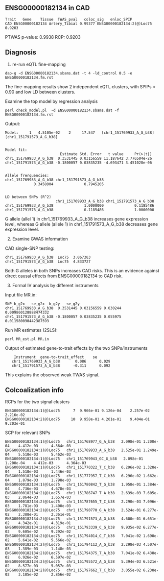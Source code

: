 ##  ENSG00000182134 in CAD

```
Trait	Gene	Tissue	TWAS_pval	coloc_sig	enloc_SPIP
CAD ENSG00000182134 Artery_Tibial 0.99377 ENSG00000182134:2(@)Loc75 0.9203
```

PTWAS p-value: 0.9938
RCP: 0.9203

## Diagnosis

1. re-run eQTL fine-mapping

```
dap-g -d ENSG00000182134.sbams.dat -t 4 -ld_control 0.5 -o ENSG00000182134.fm.rst 
```

The fine-mapping results show 2 independent eQTL clusters, with SPIPs > 0.90 and low LD between clusters.

Examine the top model by regression analysis

```
perl check_model.pl  -d ENSG00000182134.sbams.dat -f ENSG00000182134.fm.rst 
```

Output:

```
Model:     1   4.5105e-02    2     17.547   [chr1_151769933_A_G_b38] [chr1_151791573_A_G_b38]


Model fit:
                         Estimate Std. Error   t value     Pr(>|t|)
chr1_151769933_A_G_b38  0.3531445 0.03156559 11.187642 3.776504e-26
chr1_151791573_A_G_b38 -0.1800057 0.03835235 -4.693471 3.451028e-06


Allele frerquencies:
chr1_151769933_A_G_b38 chr1_151791573_A_G_b38 
             0.3458904              0.7945205 


LD between SNPs (R^2)
                       chr1_151769933_A_G_b38 chr1_151791573_A_G_b38
chr1_151769933_A_G_b38              1.0000000              0.1185486
chr1_151791573_A_G_b38              0.1185486              1.0000000
```

G allele (allel 1) in chr1_151769933_A_G_b38 increases gene expression level, whereas G allele (allele 1) in chr1_151791573_A_G_b38 decreases gene expression level.


2. Examine GWAS information

CAD single-SNP testing:

```
chr1_151769933_A_G_b38  Loc75  3.067303
chr1_151791573_A_G_b38  Loc75  4.833727
```

Both G alleles in both SNPs increases CAD risks. This is an evidence against direct causal effects from ENSG00000182134 to CAD risk. 


3. Formal IV analysis by different instruments


Input file MR.in:

```
SNP b_g2x   se_g2x  b_g2y   se_g2y
chr1_151769933_A_G_b38  0.3531445 0.03156559 0.030244	0.009860128888474332
chr1_151791573_A_G_b38 -0.1800057 0.03835235 0.055975	0.011580090442387593
```

Run MR estimates (2SLS):

```
perl MR_est.pl MR.in
```

Output of estimated gene-to-trait effects by the two SNPs/instruments

```
    Instrument  gene-to-trait_effect    se
   chr1_151769933_A_G_b38       0.086      0.029
   chr1_151791573_A_G_b38      -0.311      0.092
```

This explains the observed weak TWAS signal.


## Colcoalization info

RCPs for the two signal clusters 

```
ENSG00000182134:1(@)Loc75      7  9.966e-01 9.126e-04    2.257e-02      2.216e-02
ENSG00000182134:2(@)Loc75     10  9.958e-01 4.201e-01    9.404e-01      9.203e-01
```

SCP for relevant SNPs

```
ENSG00000182134:1(@)Loc75   chr1_151768977_G_A_b38   2.098e-01 1.200e-04    4.412e-03      4.364e-03
ENSG00000182134:1(@)Loc75   chr1_151769933_A_G_b38   2.525e-01 1.249e-04    5.510e-03      5.462e-03
ENSG00000182134:1(@)Loc75   chr1_151769943_GC_G_b38   2.098e-01 1.200e-04    4.412e-03      4.364e-03
ENSG00000182134:1(@)Loc75   chr1_151770322_T_C_b38   6.296e-02 1.328e-04    1.510e-03      1.446e-03
ENSG00000182134:1(@)Loc75   chr1_151777957_T_C_b38   6.296e-02 1.662e-04    1.879e-03      1.798e-03
ENSG00000182134:1(@)Loc75   chr1_151780842_T_G_b38   1.958e-01 1.384e-04    4.736e-03      4.678e-03
ENSG00000182134:2(@)Loc75   chr1_151786747_T_A_b38   2.639e-03 7.605e-03    2.064e-03      1.657e-03
ENSG00000182134:2(@)Loc75   chr1_151787655_T_C_b38   2.290e-03 7.096e-03    1.781e-03      1.400e-03
ENSG00000182134:2(@)Loc75   chr1_151790770_G_A_b38   2.524e-01 6.277e-02    2.388e-01      2.361e-01
ENSG00000182134:2(@)Loc75   chr1_151791573_A_G_b38   4.600e-01 6.651e-02    4.342e-01      4.319e-01
ENSG00000182134:2(@)Loc75   chr1_151793339_C_G_b38   9.935e-02 6.277e-02    9.605e-02      9.292e-02
ENSG00000182134:2(@)Loc75   chr1_151794014_C_T_b38   7.041e-02 1.690e-02    5.641e-02      5.566e-02
ENSG00000182134:2(@)Loc75   chr1_151794112_A_G_b38   2.298e-03 4.507e-03    1.389e-03      1.148e-03
ENSG00000182134:2(@)Loc75   chr1_151794375_T_A_b38   7.041e-02 6.438e-02    6.926e-02      6.597e-02
ENSG00000182134:2(@)Loc75   chr1_151795572_A_G_b38   5.394e-03 6.521e-02    8.577e-03      5.057e-03
ENSG00000182134:2(@)Loc75   chr1_151797662_T_C_b38   3.055e-02 6.238e-02    3.185e-02      2.856e-02
```



